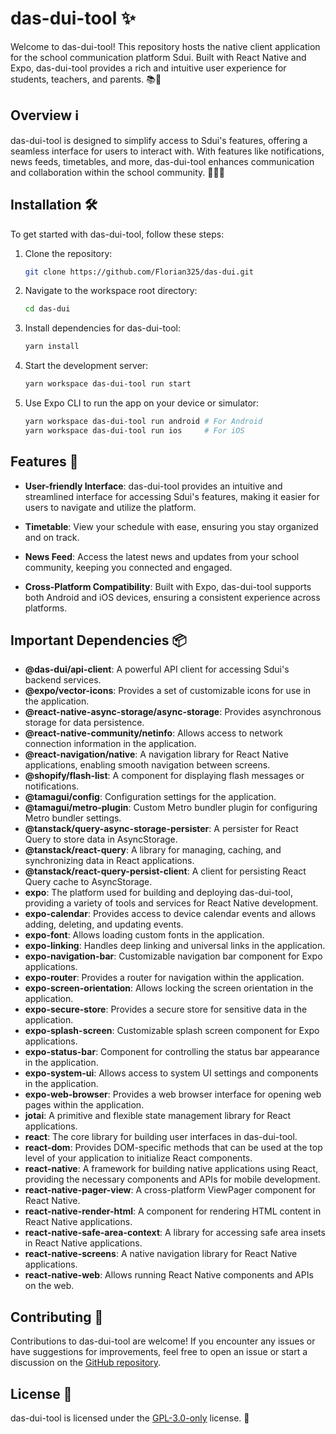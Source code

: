 # das-dui-tool ✨

Welcome to das-dui-tool! This repository hosts the native client application for the school communication platform Sdui. Built with React Native and Expo, das-dui-tool provides a rich and intuitive user experience for students, teachers, and parents. 📚📱

## Overview ℹ️

das-dui-tool is designed to simplify access to Sdui's features, offering a seamless interface for users to interact with. With features like notifications, news feeds, timetables, and more, das-dui-tool enhances communication and collaboration within the school community. 🚀📅📰

## Installation 🛠️

To get started with das-dui-tool, follow these steps:

1. Clone the repository:

    ```bash
    git clone https://github.com/Florian325/das-dui.git
    ```

2. Navigate to the workspace root directory:

    ```bash
    cd das-dui
    ```

3. Install dependencies for das-dui-tool:

    ```bash
    yarn install
    ```

4. Start the development server:

    ```bash
    yarn workspace das-dui-tool run start
    ```

5. Use Expo CLI to run the app on your device or simulator:

    ```bash
    yarn workspace das-dui-tool run android # For Android
    yarn workspace das-dui-tool run ios     # For iOS
    ```

## Features 🌟

-   **User-friendly Interface**: das-dui-tool provides an intuitive and streamlined interface for accessing Sdui's features, making it easier for users to navigate and utilize the platform.

-   **Timetable**: View your schedule with ease, ensuring you stay organized and on track.

-   **News Feed**: Access the latest news and updates from your school community, keeping you connected and engaged.

-   **Cross-Platform Compatibility**: Built with Expo, das-dui-tool supports both Android and iOS devices, ensuring a consistent experience across platforms.

## Important Dependencies 📦

-   **@das-dui/api-client**: A powerful API client for accessing Sdui's backend services.
-   **@expo/vector-icons**: Provides a set of customizable icons for use in the application.
-   **@react-native-async-storage/async-storage**: Provides asynchronous storage for data persistence.
-   **@react-native-community/netinfo**: Allows access to network connection information in the application.
-   **@react-navigation/native**: A navigation library for React Native applications, enabling smooth navigation between screens.
-   **@shopify/flash-list**: A component for displaying flash messages or notifications.
-   **@tamagui/config**: Configuration settings for the application.
-   **@tamagui/metro-plugin**: Custom Metro bundler plugin for configuring Metro bundler settings.
-   **@tanstack/query-async-storage-persister**: A persister for React Query to store data in AsyncStorage.
-   **@tanstack/react-query**: A library for managing, caching, and synchronizing data in React applications.
-   **@tanstack/react-query-persist-client**: A client for persisting React Query cache to AsyncStorage.
-   **expo**: The platform used for building and deploying das-dui-tool, providing a variety of tools and services for React Native development.
-   **expo-calendar**: Provides access to device calendar events and allows adding, deleting, and updating events.
-   **expo-font**: Allows loading custom fonts in the application.
-   **expo-linking**: Handles deep linking and universal links in the application.
-   **expo-navigation-bar**: Customizable navigation bar component for Expo applications.
-   **expo-router**: Provides a router for navigation within the application.
-   **expo-screen-orientation**: Allows locking the screen orientation in the application.
-   **expo-secure-store**: Provides a secure store for sensitive data in the application.
-   **expo-splash-screen**: Customizable splash screen component for Expo applications.
-   **expo-status-bar**: Component for controlling the status bar appearance in the application.
-   **expo-system-ui**: Allows access to system UI settings and components in the application.
-   **expo-web-browser**: Provides a web browser interface for opening web pages within the application.
-   **jotai**: A primitive and flexible state management library for React applications.
-   **react**: The core library for building user interfaces in das-dui-tool.
-   **react-dom**: Provides DOM-specific methods that can be used at the top level of your application to initialize React components.
-   **react-native**: A framework for building native applications using React, providing the necessary components and APIs for mobile development.
-   **react-native-pager-view**: A cross-platform ViewPager component for React Native.
-   **react-native-render-html**: A component for rendering HTML content in React Native applications.
-   **react-native-safe-area-context**: A library for accessing safe area insets in React Native applications.
-   **react-native-screens**: A native navigation library for React Native applications.
-   **react-native-web**: Allows running React Native components and APIs on the web.

## Contributing 🤝

Contributions to das-dui-tool are welcome! If you encounter any issues or have suggestions for improvements, feel free to open an issue or start a discussion on the [GitHub repository](https://github.com/Florian325/das-dui/discussions).

## License 📝

das-dui-tool is licensed under the [GPL-3.0-only](https://github.com/Florian325/das-dui/blob/main/apps/das-dui-tool/LICENSE) license. 📜

